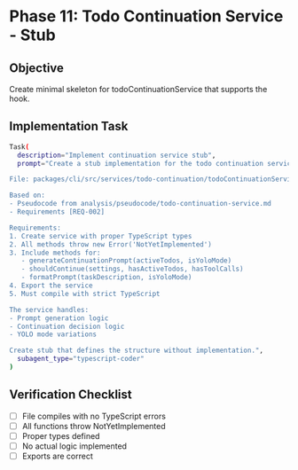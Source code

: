 # Phase 11: Todo Continuation Service - Stub

## Objective

Create minimal skeleton for todoContinuationService that supports the hook.

## Implementation Task

```bash
Task(
  description="Implement continuation service stub",
  prompt="Create a stub implementation for the todo continuation service.

File: packages/cli/src/services/todo-continuation/todoContinuationService.ts

Based on:
- Pseudocode from analysis/pseudocode/todo-continuation-service.md
- Requirements [REQ-002]

Requirements:
1. Create service with proper TypeScript types
2. All methods throw new Error('NotYetImplemented')
3. Include methods for:
   - generateContinuationPrompt(activeTodos, isYoloMode)
   - shouldContinue(settings, hasActiveTodos, hasToolCalls)
   - formatPrompt(taskDescription, isYoloMode)
4. Export the service
5. Must compile with strict TypeScript

The service handles:
- Prompt generation logic
- Continuation decision logic
- YOLO mode variations

Create stub that defines the structure without implementation.",
  subagent_type="typescript-coder"
)
```

## Verification Checklist

- [ ] File compiles with no TypeScript errors
- [ ] All functions throw NotYetImplemented
- [ ] Proper types defined
- [ ] No actual logic implemented
- [ ] Exports are correct